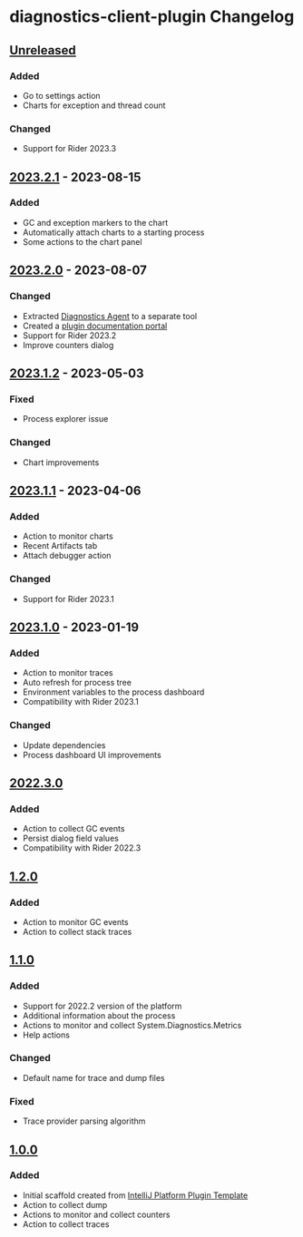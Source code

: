 <!-- Keep a Changelog guide -> https://keepachangelog.com -->

# diagnostics-client-plugin Changelog

## [Unreleased]

### Added
- Go to settings action
- Charts for exception and thread count

### Changed
- Support for Rider 2023.3

## [2023.2.1] - 2023-08-15

### Added
- GC and exception markers to the chart
- Automatically attach charts to a starting process 
- Some actions to the chart panel

## [2023.2.0] - 2023-08-07

### Changed
- Extracted [Diagnostics Agent](https://github.com/rafaelldi/diagnostics-agent) to a separate tool
- Created a [plugin documentation portal](https://rafaelldi.blog/diagnostics-client-plugin)
- Support for Rider 2023.2
- Improve counters dialog

## [2023.1.2] - 2023-05-03

### Fixed
- Process explorer issue

### Changed
- Chart improvements

## [2023.1.1] - 2023-04-06

### Added
- Action to monitor charts
- Recent Artifacts tab
- Attach debugger action

### Changed
- Support for Rider 2023.1

## [2023.1.0] - 2023-01-19

### Added
- Action to monitor traces
- Auto refresh for process tree
- Environment variables to the process dashboard
- Compatibility with Rider 2023.1

### Changed
- Update dependencies
- Process dashboard UI improvements

## [2022.3.0]

### Added
- Action to collect GC events
- Persist dialog field values
- Compatibility with Rider 2022.3

## [1.2.0]

### Added
- Action to monitor GC events
- Action to collect stack traces

## [1.1.0]

### Added
- Support for 2022.2 version of the platform
- Additional information about the process
- Actions to monitor and collect System.Diagnostics.Metrics
- Help actions

### Changed
- Default name for trace and dump files

### Fixed
- Trace provider parsing algorithm

## [1.0.0]

### Added
- Initial scaffold created from [IntelliJ Platform Plugin Template](https://github.com/JetBrains/intellij-platform-plugin-template)
- Action to collect dump
- Actions to monitor and collect counters
- Action to collect traces

[Unreleased]: https://github.com/rafaelldi/diagnostics-client-plugin/compare/v2023.2.1...HEAD
[2023.2.1]: https://github.com/rafaelldi/diagnostics-client-plugin/compare/v2023.2.0...v2023.2.1
[2023.2.0]: https://github.com/rafaelldi/diagnostics-client-plugin/compare/v2023.1.2...v2023.2.0
[2023.1.2]: https://github.com/rafaelldi/diagnostics-client-plugin/compare/v2023.1.1...v2023.1.2
[2023.1.1]: https://github.com/rafaelldi/diagnostics-client-plugin/compare/v2023.1.0...v2023.1.1
[2023.1.0]: https://github.com/rafaelldi/diagnostics-client-plugin/compare/v2022.3.0...v2023.1.0
[2022.3.0]: https://github.com/rafaelldi/diagnostics-client-plugin/compare/v1.2.0...v2022.3.0
[1.2.0]: https://github.com/rafaelldi/diagnostics-client-plugin/compare/v1.1.0...v1.2.0
[1.1.0]: https://github.com/rafaelldi/diagnostics-client-plugin/compare/v1.0.0...v1.1.0
[1.0.0]: https://github.com/rafaelldi/diagnostics-client-plugin/commits/v1.0.0
